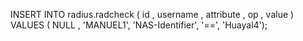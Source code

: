 INSERT INTO radius.radcheck ( id , username , attribute , op , value ) VALUES ( NULL , 'MANUEL1', 'NAS-Identifier', '==', 'Huayal4');
